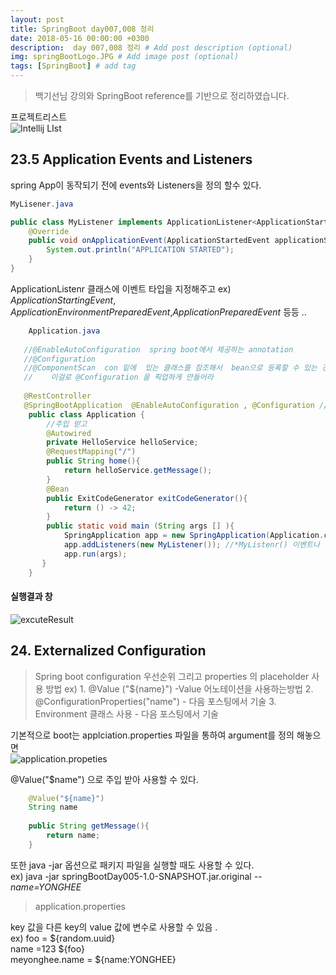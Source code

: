 ```yaml
---
layout: post
title: SpringBoot day007,008 정리
date: 2018-05-16 00:00:00 +0300
description:  day 007,008 정리 # Add post description (optional)
img: springBootLogo.JPG # Add image post (optional)
tags: [SpringBoot] # add tag
---
```

> 백기선님 강의와 SpringBoot reference를 기반으로 정리하였습니다.

프로젝트리스트  
![Intellij LIst]({{site.baseurl}}/assets/img/day007/spinrBootDay007intellijList.JPG)

## 23.5 Application Events and Listeners
spring App이 동작되기 전에 events와 Listeners을 정의 할수 있다.

```java 
MyLisener.java

public class MyListener implements ApplicationListener<ApplicationStartedEvent> {
    @Override
    public void onApplicationEvent(ApplicationStartedEvent applicationStartedEvent) {
        System.out.println("APPLICATION STARTED");
    }
}


```


ApplicationListenr 클래스에 이벤트 타입을 지정해주고
ex) *ApplicationStartingEvent*, *ApplicationEnvironmentPreparedEvent*,*ApplicationPreparedEvent* 등등 ..
```java  
    Application.java 
    
   //@EnableAutoConfiguration  spring boot에서 제공하는 annotation  
   //@Configuration
   //@ComponentScan  con 밑에  있는 클래스를 참조해서  bean으로 등록할 수 있는 건 등록함
   //    이걸로 @Configuration 을 픽업하게 만들어라
   
   @RestController
   @SpringBootApplication  @EnableAutoConfiguration , @Configuration //모아놓은것 
    public class Application {
        //주입 받고
        @Autowired
        private HelloService helloService;
        @RequestMapping("/")
        public String home(){
            return helloService.getMessage();
        }
        @Bean
        public ExitCodeGenerator exitCodeGenerator(){
            return () -> 42;
        }
        public static void main (String args [] ){
            SpringApplication app = new SpringApplication(Application.class);
            app.addListeners(new MyListener()); //*MyListenr() 이벤트나 리스너를 정의한것을 addListener 메소드를 통해 추가  *
            app.run(args);
       }
    }
```  
    
#### 실행결과 창
![excuteResult]({{site.baseurl}}/assets/img/day007/day007Result.JPG)  

## 24. Externalized Configuration
> Spring boot configuration 우선순위 그리고 properties 의 placeholder 사용 방법 
ex) 1. @Value ("${name}") -Value 어노테이션을 사용하는방법
    2. @ConfigurationProperties("name") - 다음 포스팅에서 기술
    3. Environment 클래스 사용 - 다음 포스팅에서 기술

기본적으로 boot는 applciation.properties 파일을 통하여 argument를 정의 해놓으면   
![application.propeties]({{site.baseurl}}/assets/img/day007/day007applicationProperties.jpg) 
 
@Value("$name") 으로 주입 받아 사용할 수 있다.

```java  
    @Value("${name}")
    String name
    
    public String getMessage(){
        return name;
    }
```
또한 java -jar 옵션으로 패키지 파일을 실행할 때도 사용할 수 있다.  
ex) java -jar springBootDay005-1.0-SNAPSHOT.jar.original *--name=YONGHEE* 

>application.properties  

key 값을 다른 key의 value 값에 변수로 사용할 수 있음 .  
ex) foo = ${random.uuid}  
name =123 ${foo}  
meyonghee.name = ${name:YONGHEE}

